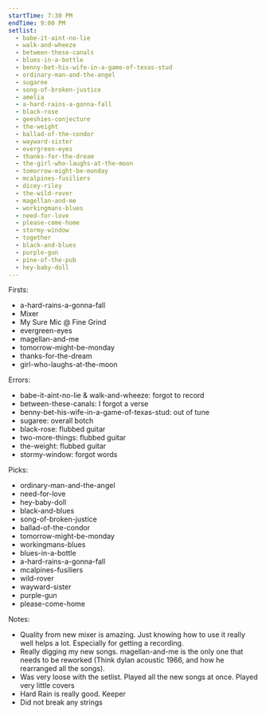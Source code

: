 ```yaml
---
startTime: 7:30 PM
endTime: 9:00 PM
setlist:
  - babe-it-aint-no-lie
  - walk-and-wheeze
  - between-these-canals
  - blues-in-a-bottle
  - benny-bet-his-wife-in-a-game-of-texas-stud
  - ordinary-man-and-the-angel
  - sugaree
  - song-of-broken-justice
  - amelia
  - a-hard-rains-a-gonna-fall
  - black-rose
  - geeshies-conjecture
  - the-weight
  - ballad-of-the-condor
  - wayward-sister
  - evergreen-eyes
  - thanks-for-the-dream
  - the-girl-who-laughs-at-the-moon
  - tomorrow-might-be-monday
  - mcalpines-fusiliers
  - dicey-riley
  - the-wild-rover
  - magellan-and-me
  - workingmans-blues
  - need-for-love
  - please-come-home
  - stormy-window
  - together
  - black-and-blues
  - purple-gun
  - pine-of-the-pub
  - hey-baby-doll
---
```


Firsts:
  - a-hard-rains-a-gonna-fall
  - Mixer
  - My Sure Mic @ Fine Grind
  - evergreen-eyes
  - magellan-and-me
  - tomorrow-might-be-monday
  - thanks-for-the-dream
  - girl-who-laughs-at-the-moon

Errors:
  - babe-it-aint-no-lie & walk-and-wheeze:  forgot to record
  - between-these-canals: I forgot a verse
  - benny-bet-his-wife-in-a-game-of-texas-stud: out of tune
  - sugaree: overall botch
  - black-rose: flubbed guitar
  - two-more-things: flubbed guitar
  - the-weight: flubbed guitar
  - stormy-window: forgot words

Picks:
  - ordinary-man-and-the-angel
  - need-for-love
  - hey-baby-doll
  - black-and-blues
  - song-of-broken-justice
  - ballad-of-the-condor
  - tomorrow-might-be-monday
  - workingmans-blues
  - blues-in-a-bottle
  - a-hard-rains-a-gonna-fall
  - mcalpines-fusiliers
  - wild-rover
  - wayward-sister
  - purple-gun
  - please-come-home

Notes:
  - Quality from new mixer is amazing.  Just knowing how to use it really well helps a lot.  Especially for getting a recording.
  - Really digging my new songs.  magellan-and-me is the only one that needs to be reworked (Think dylan acoustic 1966, and how he rearranged all the songs).
  - Was very loose with the setlist.  Played all the new songs at once.  Played very little covers
  - Hard Rain is really good.  Keeper
  - Did not break any strings
